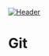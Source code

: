 [![Header](https://raw.github.com/patriciogonzalezvivo/Shell-Initiation/master/images/terminal10.jpg)](http://patriciogonzalezvivo.com/)

# Git